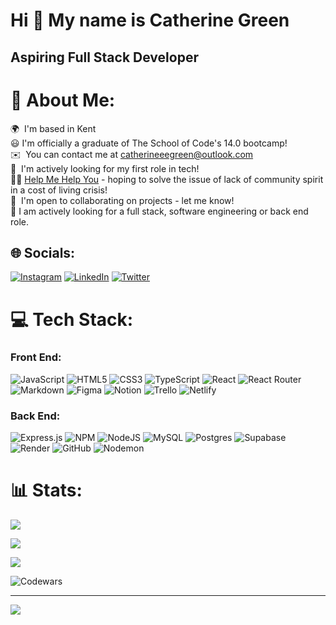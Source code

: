 Hi 👋 My name is Catherine Green
================================

Aspiring Full Stack Developer
-----------------------------

# 💫 About Me:
🌍  I'm based in Kent<br>😃  I'm officially a graduate of The School of Code's 14.0 bootcamp!<br>✉️  You can contact me at [catherineeegreen@outlook.com](mailto:catherineeegreen@outlook.com)<br>🧠  I'm actively looking for my first role in tech!<br> 🙌🏻   [ Help Me Help You](https://helpme-helpyou-favour.netlify.app/) - hoping to solve the issue of lack of community spirit in a cost of living crisis! <br>
🤝  I'm open to collaborating on projects - let me know!<br> 💼 I am actively looking for a full stack, software engineering or back end role.


## 🌐 Socials:
[![Instagram](https://img.shields.io/badge/Instagram-%23E4405F.svg?logo=Instagram&logoColor=white)](https://instagram.com/catherineeegreen) [![LinkedIn](https://img.shields.io/badge/LinkedIn-%230077B5.svg?logo=linkedin&logoColor=white)](https://linkedin.com/in/catherine-green-953766106) [![Twitter](https://img.shields.io/badge/Twitter-%231DA1F2.svg?logo=Twitter&logoColor=white)](https://twitter.com/catherineg478) 

# 💻 Tech Stack:
### Front End:  
![JavaScript](https://img.shields.io/badge/javascript-%23323330.svg?style=for-the-badge&logo=javascript&logoColor=%23F7DF1E) ![HTML5](https://img.shields.io/badge/html5-%23E34F26.svg?style=for-the-badge&logo=html5&logoColor=white) ![CSS3](https://img.shields.io/badge/css3-%231572B6.svg?style=for-the-badge&logo=css3&logoColor=white) ![TypeScript](https://img.shields.io/badge/typescript-%23007ACC.svg?style=for-the-badge&logo=typescript&logoColor=white) ![React](https://img.shields.io/badge/react-%2320232a.svg?style=for-the-badge&logo=react&logoColor=%2361DAFB) ![React Router](https://img.shields.io/badge/React_Router-CA4245?style=for-the-badge&logo=react-router&logoColor=white) ![Markdown](https://img.shields.io/badge/markdown-%23000000.svg?style=for-the-badge&logo=markdown&logoColor=white) ![Figma](https://img.shields.io/badge/figma-%23F24E1E.svg?style=for-the-badge&logo=figma&logoColor=white) ![Notion](https://img.shields.io/badge/Notion-%23000000.svg?style=for-the-badge&logo=notion&logoColor=white) ![Trello](https://img.shields.io/badge/Trello-%23026AA7.svg?style=for-the-badge&logo=Trello&logoColor=white) ![Netlify](https://img.shields.io/badge/netlify-%23000000.svg?style=for-the-badge&logo=netlify&logoColor=#00C7B7) 

### Back End:  
![Express.js](https://img.shields.io/badge/express.js-%23404d59.svg?style=for-the-badge&logo=express&logoColor=%2361DAFB) ![NPM](https://img.shields.io/badge/NPM-%23000000.svg?style=for-the-badge&logo=npm&logoColor=white) ![NodeJS](https://img.shields.io/badge/node.js-6DA55F?style=for-the-badge&logo=node.js&logoColor=white)  ![MySQL](https://img.shields.io/badge/mysql-%2300f.svg?style=for-the-badge&logo=mysql&logoColor=white) ![Postgres](https://img.shields.io/badge/postgres-%23316192.svg?style=for-the-badge&logo=postgresql&logoColor=white) 	![Supabase](https://img.shields.io/badge/Supabase-3ECF8E?style=for-the-badge&logo=supabase&logoColor=white) ![Render](https://img.shields.io/badge/Render-%46E3B7.svg?style=for-the-badge&logo=render&logoColor=white) ![GitHub](https://img.shields.io/badge/github-%23121011.svg?style=for-the-badge&logo=github&logoColor=white) ![Nodemon](https://img.shields.io/badge/NODEMON-%23323330.svg?style=for-the-badge&logo=nodemon&logoColor=%BBDEAD)

# 📊 Stats:

![](https://github-readme-stats.vercel.app/api?username=CGreen789&theme=blue-green&hide_border=true&include_all_commits=true&count_private=false)

![](https://github-readme-streak-stats.herokuapp.com/?user=CGreen789&theme=blue-green&hide_border=true)

![](https://github-readme-stats.vercel.app/api/top-langs/?username=CGreen789&theme=blue-green&hide_border=true&include_all_commits=true&count_private=false&layout=compact)

![Codewars](https://github.r2v.ch/codewars?user=CGreen789&stroke=green)

---
[![](https://visitcount.itsvg.in/api?id=CGreen789&icon=9&color=9)](https://visitcount.itsvg.in)

<!-- Proudly created with GPRM ( https://gprm.itsvg.in ) -->
